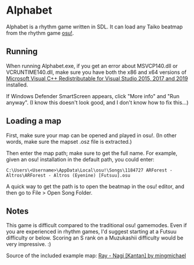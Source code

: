 # Alphabet

Alphabet is a rhythm game written in SDL. It can load any Taiko beatmap from the rhythm game [osu!](https://osu.ppy.sh/home). 

## Running

When running Alphabet.exe, if you get an error about MSVCP140.dll or VCRUNTIME140.dll, make sure you have both the x86 and x64 versions of [Microsoft Visual C++ Redistributable for Visual Studio 2015, 2017 and 2019](https://support.microsoft.com/en-us/topic/the-latest-supported-visual-c-downloads-2647da03-1eea-4433-9aff-95f26a218cc0) installed.

If Windows Defender SmartScreen appears, click "More info" and "Run anyway". (I know this doesn't look good, and I don't know how to fix this...)

## Loading a map

First, make sure your map can be opened and played in osu!. (In other words, make sure the mapset .osz file is extracted.)

Then enter the map path; make sure to get the full name. For example, given an osu! installation in the default path, you could enter:

```
C:\Users\<Username>\AppData\Local\osu!\Songs\1184727 ARForest - Altros\ARForest - Altros (Eyenine) [Futsuu].osu
```

A quick way to get the path is to open the beatmap in the osu! editor, and then go to File > Open Song Folder.

## Notes

This game is difficult compared to the traditional osu! gamemodes. Even if you are experienced in rhythm games, I'd suggest starting at a Futsuu difficulty or below. Scoring an S rank on a Muzukashii difficulty would be very impressive. :)

Source of the included example map: [Ray - Nagi [Kantan] by mingmichael](https://osu.ppy.sh/beatmapsets/146008#taiko/364949)
